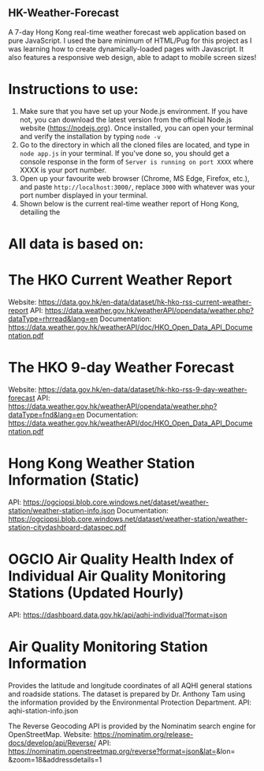 ## HK-Weather-Forecast
A 7-day Hong Kong real-time weather forecast web application based on pure JavaScript. I used the bare minimum of HTML/Pug for this project as I was learning how to create dynamically-loaded pages with Javascript. It also features a responsive web design, able to adapt to mobile screen sizes!

# Instructions to use:
1. Make sure that you have set up your Node.js environment. If you have not, you can download the latest version from the official Node.js website (https://nodejs.org). Once installed, you can open your terminal and verify the installation by typing `node -v`
2. Go to the directory in which all the cloned files are located, and type in `node app.js` in your terminal. If you've done so, you should get a console response in the form of `Server is running on port XXXX` where XXXX is your port number.
3. Open up your favourite web browser (Chrome, MS Edge, Firefox, etc.), and paste `http://localhost:3000/`, replace `3000` with whatever was your port number displayed in your terminal.
4. Shown below is the current real-time weather report of Hong Kong, detailing the

# All data is based on:

# The HKO Current Weather Report
Website: https://data.gov.hk/en-data/dataset/hk-hko-rss-current-weather-report
API: https://data.weather.gov.hk/weatherAPI/opendata/weather.php?dataType=rhrread&lang=en
Documentation: https://data.weather.gov.hk/weatherAPI/doc/HKO_Open_Data_API_Documentation.pdf

# The HKO 9-day Weather Forecast
Website: https://data.gov.hk/en-data/dataset/hk-hko-rss-9-day-weather-forecast
API: https://data.weather.gov.hk/weatherAPI/opendata/weather.php?dataType=fnd&lang=en
Documentation: https://data.weather.gov.hk/weatherAPI/doc/HKO_Open_Data_API_Documentation.pdf

# Hong Kong Weather Station Information (Static)
API: https://ogciopsi.blob.core.windows.net/dataset/weather-station/weather-station-info.json
Documentation: https://ogciopsi.blob.core.windows.net/dataset/weather-station/weather-station-citydashboard-dataspec.pdf

# OGCIO Air Quality Health Index of Individual Air Quality Monitoring Stations (Updated Hourly)
API: https://dashboard.data.gov.hk/api/aqhi-individual?format=json

# Air Quality Monitoring Station Information
Provides the latitude and longitude coordinates of all AQHI general stations and roadside stations.
The dataset is prepared by Dr. Anthony Tam using the information provided by the Environmental Protection Department.
API: aqhi-station-info.json

The Reverse Geocoding API is provided by the Nominatim search engine for OpenStreetMap.
Website: https://nominatim.org/release-docs/develop/api/Reverse/ 
API: https://nominatim.openstreetmap.org/reverse?format=json&lat=<value>&lon=<value> &zoom=18&addressdetails=1
